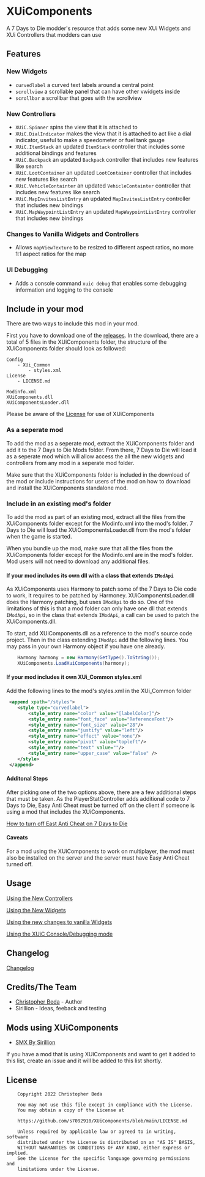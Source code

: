 # XUiComponents

A 7 Days to Die modder's resource that adds some new XUi Widgets and XUi Controllers that modders can use

## Features

### New Widgets

* `curvedlabel` a curved text labels around a central point
* `scrollview` a scrollable panel that can have other vwidgets inside
* `scrollbar` a scrollbar that goes with the scrollview

### New Controllers

* `XUiC.Spinner` spins the view that it is attached to
* `XUiC.DialIndicator` makes the view that it is attached to act like a dial indicator, useful to make a speedometer or
fuel tank gauge
* `XUiC.ItemStack` an updated `ItemStack` controller that includes some additional bindings and features
* `XUiC.Backpack` an updated `Backpack` controller that includes new features like search
* `XUiC.LootContainer` an updated `LootContainer` controller that includes new features like search
* `XUiC.VehicleContainter` an updated `VehicleContainter` controller that includes new features like search
* `XUiC.MapInvitesListEntry` an updated `MapInvitesListEntry` controller that includes new bindings
* `XUiC.MapWaypointListEntry` an updated `MapWaypointListEntry` controller that includes new bindings

### Changes to Vanilla Widgets and Controllers

* Allows `mapViewTexture` to be resized to different aspect ratios, no more 1:1 aspect ratios for the map

### UI Debugging

* Adds a console command `xuic debug` that enables some debugging information and logging to the console

## Include in your mod

There are two ways to include this mod in your mod.

First you have to download one of the [releases](https://github.com/s7092910/XUiComponents/releases/).
In the download, there are a total of 5 files in the XUiComponents folder, the structure of the XUiComponents
folder should look as followed:

```text
Config
    - XUi_Common
        - styles.xml
License
    - LICENSE.md

Modinfo.xml
XUiComponents.dll
XUiComponentsLoader.dll
```

Please be aware of the [License](LICENSE.md) for use of XUiComponents

### As a seperate mod

To add the mod as a seperate mod, extract the XUiComponents folder and add it to the
7 Days to Die Mods folder. From there, 7 Days to Die will load it as a seperate mod which will allow
access the all the new widgets and controllers from any mod in a seperate mod folder.

Make sure that the XUiComponents folder is included in the download of the mod or include
instructions for users of the mod on how to download and install the XUiComponents standalone mod.

### Include in an existing mod's folder

To add the mod as part of an existing mod, extract all the files from the XUiComponents folder except
for the Modinfo.xml into the mod's folder. 7 Days to Die will load the XUiComponentsLoader.dll from
the mod's folder when the game is started.

When you bundle up the mod, make sure that all the files from the XUiComponents folder except
for the Modinfo.xml are in the mod's folder. Mod users will not need to download any additional files.

#### If your mod includes its own dll with a class that extends `IModApi`

As XUiComponents uses Harmony to patch some of the 7 Days to Die code to work, it requires to be patched by Harmoney.
XUiComponentsLoader.dll does the Harmony patching, but uses `IModApi` to do so. One of the limitations of this is that
a mod folder can only have one dll that extends `IModApi`, so in the class that extends `IModApi`, a call can be used to patch the XUiComponents.dll.

To start, add XUiComponents.dll as a reference to the mod's source code project. Then in the class extending `IModApi` add the following lines. You may pass in your own Harmony object if you have one already.

```C#
    Harmony harmony = new Harmony(GetType().ToString());
    XUiComponents.LoadXuiComponents(harmony);
```

#### If your mod includes it own XUi_Common styles.xml

Add the following lines to the mod's styles.xml in the XUi_Common folder

```xml
 <append xpath="/styles">
    <style type="curvedlabel">
        <style_entry name="color" value="[labelColor]"/>
        <style_entry name="font_face" value="ReferenceFont"/>
        <style_entry name="font_size" value="28"/>
        <style_entry name="justify" value="left"/>
        <style_entry name="effect" value="none"/>
        <style_entry name="pivot" value="topleft"/>
        <style_entry name="text" value=""/>
        <style_entry name="upper_case" value="false" />
    </style>
 </append>
```

#### Additonal Steps

After picking one of the two options above, there are a few additional steps that must be taken. As
the PlayerStatController adds additional code to 7 Days to Die, Easy Anti Cheat must be turned off on the client
if someone is using a mod that includes the XUiComponents.

[How to turn off East Anti Cheat on 7 Days to Die](https://www.youtube.com/watch?v=752cb_A9Leg)

#### Caveats

For a mod using the XUiComponents to work on multiplayer, the mod must also be installed on the
server and the server must have Easy Anti Cheat turned off.

## Usage

[Using the New Controllers](Tutorials/Controllers.md)

[Using the New Widgets](Tutorials/Widgets.md)

[Using the new changes to vanilla Widgets](Tutorials/VanillaWidgets.md)

[Using the XUiC Console/Debugging mode](Tutorials/XUiC-Console.md)

## Changelog

[Changelog](CHANGELOG.md)

## Credits/The Team

* [Christopher Beda](https://github.com/s7092910) - Author
* Sirillion - Ideas, feeback and testing

## Mods using XUiComponents

* [SMX By Sirillion](https://www.nexusmods.com/7daystodie/mods/22)

If you have a mod that is using XUiComponents and want to get it added to this list, create an issue and it will be added
to this list shortly.

## License

```Text
    Copyright 2022 Christopher Beda

    You may not use this file except in compliance with the License.
    You may obtain a copy of the License at

    https://github.com/s7092910/XUiComponents/blob/main/LICENSE.md

    Unless required by applicable law or agreed to in writing, software
    distributed under the License is distributed on an "AS IS" BASIS,
    WITHOUT WARRANTIES OR CONDITIONS OF ANY KIND, either express or implied.
    See the License for the specific language governing permissions and
    limitations under the License.
```
